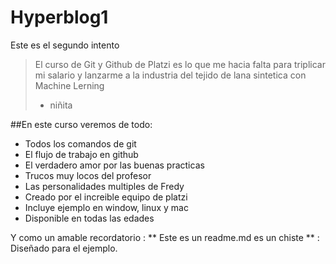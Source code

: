 # Hyperblog1
Este es el segundo intento
>El curso de Git y Github de Platzi es lo que me hacia falta para triplicar mi salario y lanzarme a la industria del tejido de lana sintetica con Machine Lerning
>- niñita

##En este curso veremos de todo:
* Todos los comandos de git
* El flujo de trabajo en github
* El verdadero amor por las buenas practicas
* Trucos muy locos del profesor
* Las personalidades multiples de Fredy
* Creado por el increible equipo de platzi
* Incluye ejemplo en window, linux y mac
* Disponible en todas las edades

Y como un amable recordatorio : ** Este es un readme.md es un chiste ** : Diseñado para el ejemplo.
